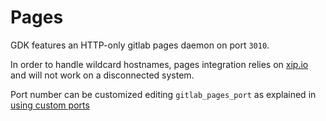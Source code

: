 # Pages

GDK features an HTTP-only gitlab pages daemon on port `3010`.

In order to handle wildcard hostnames, pages integration relies on [xip.io](https://xip.io) and will not work on a disconnected system.

Port number can be customized editing `gitlab_pages_port` as explained in [using custom ports](/gitlab-org/gitlab-development-kit/blob/master/doc/howto/configuration.md#using-custom-ports)
